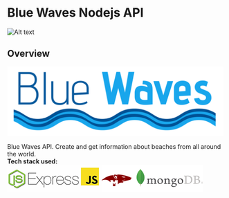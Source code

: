 # Blue Waves Nodejs API

![Alt text](https://img.shields.io/badge/version-0.0.2-red?style=for-the-badge&logo=mongodb)

## Overview
<img src="/screenshots/bluewaves.png" alt="drawing" width="500"/>

Blue Waves API. Create and get information about beaches from all around the world.</br>
**Tech stack used:**</br>
![Alt text](/screenshots/teckstack.png "1")